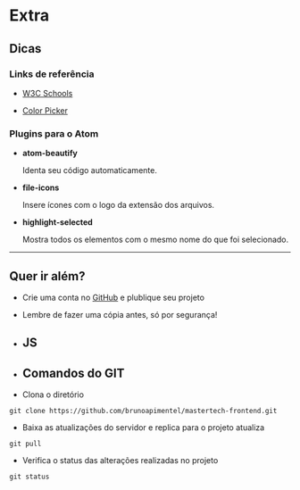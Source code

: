# Extra

## Dicas

### Links de referência

* [W3C Schools](https://www.w3schools.com/)

* [Color Picker](https://www.google.com.br/search?q=color+picker)

### Plugins para o Atom

* **atom-beautify**

  Identa seu código automaticamente.

* **file-icons**

  Insere ícones com o logo da extensão dos arquivos.

* **highlight-selected**

  Mostra todos os elementos com o mesmo nome do que foi selecionado.

---

## Quer ir além?

* Crie uma conta no [GitHub](https://github.com/) e plublique seu projeto

* Lembre de fazer uma cópia antes, só por segurança!

* ## JS
* ## Comandos do GIT
* Clona o diretório

`git clone https://github.com/brunoapimentel/mastertech-frontend.git`

* Baixa as atualizações do servidor e replica para o projeto atualiza

`git pull`

* Verifica o status das alterações realizadas no projeto

`git status`



